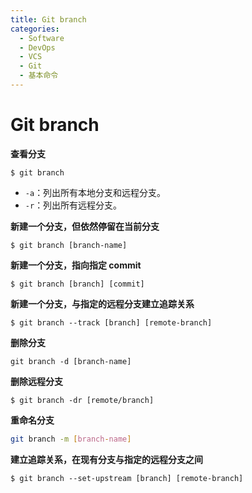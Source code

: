 ```yaml
---
title: Git branch
categories:
  - Software
  - DevOps
  - VCS
  - Git
  - 基本命令
---
```

# Git branch

**查看分支**

```shell
$ git branch
```

- `-a`：列出所有本地分支和远程分支。
- `-r`：列出所有远程分支。

**新建一个分支，但依然停留在当前分支**

```shell
$ git branch [branch-name]
```

**新建一个分支，指向指定 commit**

```shell
$ git branch [branch] [commit]
```

**新建一个分支，与指定的远程分支建立追踪关系**

```shell
$ git branch --track [branch] [remote-branch]
```

**删除分支**

```shell
git branch -d [branch-name]
```

**删除远程分支**

```shell
$ git branch -dr [remote/branch]
```

**重命名分支**

```bash
git branch -m [branch-name]
```

**建立追踪关系，在现有分支与指定的远程分支之间**

```shell
$ git branch --set-upstream [branch] [remote-branch]
```


